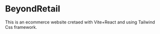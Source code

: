 # BeyondRetail
This is an ecommerce website cretaed with Vite+React and using Tailwind Css framework.
